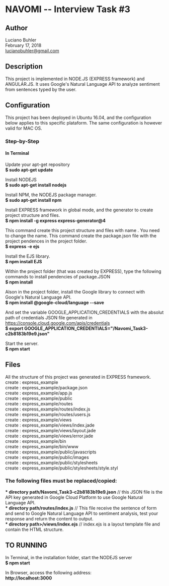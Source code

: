 # NAVOMI -- Interview Task #3

## Author

Luciano Buhler  
February 17, 2018  
lucianobuhler@gmail.com  

## Description

This project is implemented in NODE.JS (EXPRESS framework) and ANGULAR.JS. It uses
Google's Natural Language API to analyze sentiment from sentences typed by the user.  

## Configuration
This project has been deployed in Ubuntu 16.04, and the configuration below applies to this specific plataform. The same configuration is however valid for MAC OS.  
  
  ### Step-by-Step
  
#### In Terminal  

Update your apt-get repository  
<b>$ sudo apt-get update</b>  
  
Install NODEJS  
<b>$ sudo apt-get install nodejs</b>  
  
Install NPM, the NODEJS package manager.  
<b>$ sudo apt-get install npm</b>  
  
Install EXPRESS framework in global mode, and the generator to create project structure and files.  
<b>$ npm install -g express express-generator@4</b>  
    
This command create this project structure and files with name <projectName>. You need to change the name. This command create the package.json file with the project pendences in the project folder.  
<b>$ express <projectName> -e ejs</b>  
  
Install the EJS library.  
<b>$ npm install EJS</b>  
  
Within the project folder (that was created by EXPRESS), type the following commands to install pendencies of package.JSON  
<b>$ npm install</b>  
  
Alson in the project folder, install the Google library to connect with Google's Natural Language API.  
<b>$ npm install @google-cloud/language --save</b>  
  
And set the variable GOOGLE_APPLICATION_CREDENTIALS with the absolut path of credentials JSON file generated in https://console.cloud.google.com/apis/credentials  
<b>$ export GOOGLE_APPLICATION_CREDENTIALS="<directory path>/Navomi_Task3-c2b8183b19e9.json"</b>  
  
Start the server.  
<b>$ npm start</b>  
  
  
  
## Files  
All the structure of this project was generated in EXPRESS framework.  
create : express_example  
create : express_example/package.json  
create : express_example/app.js  
create : express_example/public  
create : express_example/routes  
create : express_example/routes/index.js  
create : express_example/routes/users.js  
create : express_example/views  
create : express_example/views/index.jade  
create : express_example/views/layout.jade  
create : express_example/views/error.jade  
create : express_example/bin  
create : express_example/bin/www  
create : express_example/public/javascripts  
create : express_example/public/images  
create : express_example/public/stylesheets  
create : express_example/public/stylesheets/style.styl  
  
  
### The following files must be replaced/copied:  

<b>* __directory path__/Navomi_Task3-c2b8183b19e9.json</b>  // this JSON file is the API key generated in Google Cloud Platform to use Google Natural Language API.  
<b>* __directory path__/routes/index.js</b>                 // This file receive the sentence of form and send to Google Natural Language API to sentiment analysis, test your response and return the content to output.  
<b>* __directory path__>/views/index.ejs</b>                 // index.ejs is a layout template file and contain the HTML structure.  
  
  
## TO RUNNING  
  
In Terminal, in the installation folder, start the NODEJS server  
<b>$ npm start</b>  
  
In Browser, access the following address:  
<b>http://localhost:3000</b>  
  
